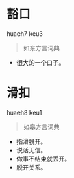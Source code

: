 # 豁口
huaeh7 keu3
> 如东方言词典
- 很大的一个口子。

# 滑扣
huaeh8 keu1
> 如皋方言词典
- 指滑脱开。
- 说话无信。
- 做事不结束就丢开。
- 脱开关系。
